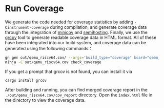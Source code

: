# Run Coverage

We generate the code needed for coverage statistics by adding `-Cinstrument-coverage` during compilation, and generate coverage data through the integration of [minicov](https://crates.io/crates/minicov) and [semihosting](https://crates.io/crates/semihosting). Finally, we use the [grcov](https://crates.io/crates/grcov) tool to generate readable coverage data in HTML format. All of these have been integrated into our build system, and coverage data can be generated using the following commands：

```bash
gn gen out/qemu_riscv64.cov/ --args='build_type="coverage" board="qemu_riscv64"'
ninja -C out/qemu_riscv64.cov check_coverage
```

If you get a prompt that grcov is not found, you can install it via 
```bash
cargo install grcov
```

After building and running, you can find merged coverage report in the
`./out/qemu_riscv64.cov/cov_report` directory. Open the `index.html`
file in the directory to view the coverage data.
